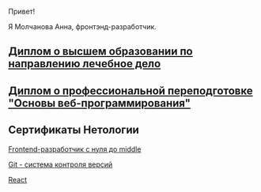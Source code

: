 Привет!

Я Молчанова Анна, фронтэнд-разработчик.

## [Диплом о высшем образовании по направлению лечебное дело](https://github.com/annamalia3000/netology/blob/main/dip-otl.jpg)

## [Диплом о профессиональной переподготовке "Основы веб-программирования"](https://github.com/annamalia3000/netology/blob/main/dip-pere1.jpg)

## Сертификаты Нетологии
[Frontend-разработчик с нуля до middle](https://github.com/annamalia3000/netology/blob/main/netology.pdf)

[Git - система контроля версий](https://github.com/annamalia3000/netology/blob/main/certificate-git.pdf)

[React](https://github.com/annamalia3000/netology/blob/main/certificate-react.pdf)

